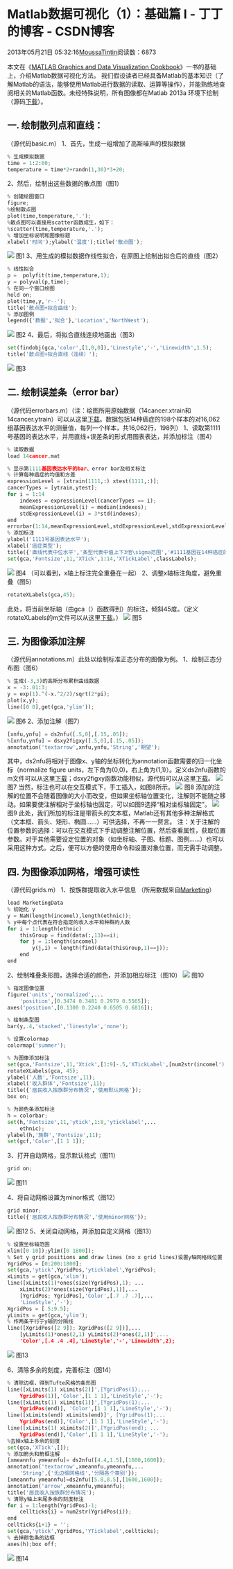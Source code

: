 
# Matlab数据可视化（1）：基础篇 I - 丁丁的博客 - CSDN博客


2013年05月21日 05:32:16[MoussaTintin](https://me.csdn.net/JackyTintin)阅读数：6873


本文在《[MATLAB Graphics and Data Visualization Cookbook](http://it-ebooks.info/book/1577/)》一书的基础上，介绍Matlab数据可视化方法。 我们假设读者已经具备Matlab的基本知识（了解Matlab的语法，能够使用Matlab进行数据的读取、运算等操作），并能熟练地查阅相关的Matlab函数。未经特殊说明，所有图像都在Matlab
 2013a 环境下绘制（源码[下载](https://code.google.com/p/dk-matlab-visualization/)）。
## 一. 绘制散列点和直线：
（源代码basic.m）
1、首先，生成一组增加了高斯噪声的模拟数据

```python
% 生成模拟数据
time = 1:2:60;
temperature = time*2+randn(1,30)*3+20;
```
2、然后，绘制出这些数据的散点图（图1）

```python
% 创建绘图窗口
figure;
%绘制散点图
plot(time,temperature,'.');
%散点图可以直接用scatter函数成生，如下：
%scatter(time,temperature,'.');
% 增加坐标说明和图像标题
xlabel('时间');ylabel('温度');title('散点图');
```
![](https://img-blog.csdn.net/20130520144504209)
图1
3、用生成的模拟数据作线性拟合，在原图上绘制出拟合后的直线（图2）

```python
% 线性拟合
p =  polyfit(time,temperature,1);
y = polyval(p,time);
% 在同一个窗口绘图
hold on;
plot(time,y,'r--');
title('散点图+拟合曲线');
% 添加图例
legend({'数据','拟合'},'Location','NorthWest');
```
![](https://img-blog.csdn.net/20130520144712111)
图2
4、最后，将拟合直线连续地画出（图3）

```python
set(findobj(gca,'color',[1,0,0]),'Linestyle','-','Linewidth',1.5);
title('散点图+拟合直线（连续）');
```
![](https://img-blog.csdn.net/20130520145008027)
图3

## 二. 绘制误差条（error bar）
（源代码errorbars.m）（注：绘图所用原始数据（14cancer.xtrain和14cancer.ytrain）可以从这里[下载](http://www-stat.stanford.edu/~tibs/ElemStatLearn/data.html)。数据包括14种癌症的198个样本的对16,062组基因表达水平的测量值，每列一个样本，共16,062行，198列）
1、读取第1111号基因的表达水平，并用直线+误差条的形式用图表表达，并添加标注（图4）

```python
% 读取数据
load 14cancer.mat

% 显示第1111基因表达水平的bar、error bar及相关标注
% 计算每种癌症的均值和方差
expressionLevel = [xtrain(1111,:) xtest(1111,:)];
cancerTypes = [ytrain,ytest];
for i = 1:14
    indexes = expressionLevel(cancerTypes == i);
    meanExpressionLevel(i) = median(indexes);
    stdExpressionLevel(i) = 3*std(indexes);
end
errorbar(1:14,meanExpressionLevel,stdExpressionLevel,stdExpressionLevel);
% 添加标注
ylabel('1111号基因表达水平');
xlabel('癌症类型');
title({'直线代表中位水平','条型代表中值上下3倍\sigma范围','#1111基因在14种癌症的198个样本中的表达水平'},'Color',[1,0,0]);
set(gca,'Fontsize',11,'XTick',1:14,'XTickLabel',classLabels);
```
![](https://img-blog.csdn.net/20130520163355031)
图4 （可以看到，x轴上标注完全重叠在一起）
2、调整x轴标注角度，避免重叠（图5）
```python
rotateXLabels(gca,45);
```
此处，将当前坐标轴（由gca（）函数得到）的标注，倾斜45度。（定义rotateXLabels的m文件可以从这里[下载](http://www.mathworks.com/matlabcentral/fileexchange/27812-rotate-x-axis-tick-labels/content/rotateXLabels.m)。）
![](https://img-blog.csdn.net/20130521052919997)
图5
## 三. 为图像添加注解
（源代码annotations.m）此处以绘制标准正态分布的图像为例。
1、绘制正态分布图（图6）

```python
% 生成(-3,3)的高斯分布累积曲线数据
x = -3:.01:3;
y = exp(1).^(-x.^2/2)/sqrt(2*pi);
plot(x,y);
line([0 0],get(gca,'ylim'));
```
![](https://img-blog.csdn.net/20130520182741094)
图6
2、添加注解（图7）

```python
[xnfu,ynfu] = ds2nfu([.5,0],[.15,.05]);
%[xnfu,ynfu] = dsxy2figxy([.5,0],[.15,.05]);
annotation('textarrow',xnfu,ynfu,'String','期望');
```
其中，ds2nfu将相对于图像x、y轴的坐标转化为annotation函数需要的归一化坐标（normalize figure units，左下角为(0,0)，右上角为(1,1)）。定义ds2nfu函数的m文件可以从这里[下载](http://www.mathworks.com/matlabcentral/fileexchange/10656-data-space-to-figure-units-conversion/all_files)；dsxy2figxy函数功能相似，源代码可以从这里[下载](http://www.mathworks.com/matlabcentral/fileexchange/30347-sigplot/content/sigplot/sigplot/BasicFunctions/dsxy2figxy.m)。
![](https://img-blog.csdn.net/20130520183150508)
图7
当然，标注也可以在交互模式下，手工插入，如图8所示。
![](https://img-blog.csdn.net/20130520183249178)
图8
添加的注解的位置不会随着图像的大小而改变，但如果坐标轴位置变化，注解则不能随之移动。如果要使注解相对于坐标轴也固定，可以如图9选择“相对坐标轴固定”。
![](https://img-blog.csdn.net/20130520183609734)
图9
此处，我们所加的标注是带箭头的文本框，Matlab还有其他多种注解格式（文本框、箭头、矩形、椭圆……）可供选择，不再一一赘言。
注：关于注解的位置参数的选择：可以在交互模式下手动调整注解位置，然后查看属性，获取位置参数。对于其他需要设定位置的对象（如坐标轴、子图、标题、图例……）也可以采用这种方式。之后，便可以方便的使用命令和设置对象位置，而无需手动调整。
## 四. 为图像添加网格，增强可读性
（源代码grids.m）
1、按族群提取收入水平信息
（所用数据来自[Marketing](http://www-stat.stanford.edu/~tibs/ElemStatLearn/data.html)）

```python
load MarketingData
% 初始化 y
y = NaN(length(incomel),length(ethnic));
% y中每个点代表在符合指定的收入水平和种群的人数
for i = 1:length(ethnic)
    thisGroup = find(data(:,13)==i);
    for j = 1:length(incomel)
        y(j,i) = length(find(data(thisGroup,1)==j));
    end
end
```
2、绘制堆叠条形图，选择合适的颜色，并添加相应标注（图10）
![](https://img-blog.csdn.net/20130520211255261)
图10

```python
% 指定图像位置
figure('units','normalized',...
    'position',[0.3474 0.3481 0.2979 0.5565]);
axes('position',[0.1300 0.2240 0.6505 0.6816]);

% 绘制条型图
bar(y,.4,'stacked','linestyle','none');

% 设置colormap
colormap('summer');

% 为图像添加标注
set(gca,'Fontsize',11,'Xtick',[1:9]-.5,'XTickLabel',[num2str(incomel') repmat(' 到 ',9,1) num2str(incomeu')]);
rotateXLabels(gca, 45);
ylabel('人数','Fontsize',11);
xlabel('收入群体','Fontsize',11);
title({'居民收入按族群分布情况','使用默认网格'});
box on;

% 为颜色条添加标注
h = colorbar;
set(h,'Fontsize',11,'ytick',1:8,'yticklabel',...
    ethnic);
ylabel(h,'族群','Fontsize',11);
set(gcf,'Color',[1 1 1]);
```
3、打开自动网格，显示默认格式（图11）

```python
grid on;
```

![](https://img-blog.csdn.net/20130520211353478)
图11

4、将自动网格设置为minor格式（图12）

```python
grid minor;
title({'居民收入按族群分布情况','使用minor网格'});
```

![](https://img-blog.csdn.net/20130520211551911)
图12
5、关闭自动网格，并添加自定义网格（图13）

```python
% 设置坐标轴范围
xlim([0 10]);ylim([0 1800]);
% Set y grid positions and draw lines (no x grid lines)设置y轴网格线位置（x轴不画线）
YgridPos = [0:200:1800];
set(gca,'ytick',YgridPos,'yticklabel',YgridPos);
xLimits = get(gca,'xlim');
line([xLimits(1)*ones(size(YgridPos),1); ...
    xLimits(2)*ones(size(YgridPos),1)],...
    [YgridPos; YgridPos],'Color',[.7 .7 .7],...
    'LineStyle','-');
XgridPos = [.5:9.5];
yLimits = get(gca,'ylim');
% 作两条平行于y轴的分隔线
line([XgridPos([2 9]); XgridPos([2 9])],...
    [yLimits(1)*ones(2,1) yLimits(2)*ones(2,1)]',...
    'Color',[.4 .4 .4],'LineStyle','-','Linewidth',2);
```
![](https://img-blog.csdn.net/20130520211705753)
图13

6、清除多余的刻度，完善标注（图14）

```python
% 清除边框，得到Tufte风格的条形图
line([xLimits(1) xLimits(2)]',[YgridPos(1);...
    YgridPos(1)],'Color',[1 1 1],'LineStyle','-');
line([xLimits(1) xLimits(1)]',[YgridPos(1);...
    YgridPos(end)], 'Color',[1 1 1],'LineStyle','-');
line([xLimits(end) xLimits(end)]', [YgridPos(1);...
    YgridPos(end)],'Color',[1 1 1],'LineStyle','-');
line([xLimits(1) xLimits(2)]',[YgridPos(end); ...
    YgridPos(end)],'Color',[1 1 1],'LineStyle','-');
%去掉x轴上多余的刻度
set(gca,'XTick',[]);
% 添加箭头和箭框注解
[xmeannfu ymeannfu]= ds2nfu([4.4,1.5],[1600,1600]);
annotation('textarrow',xmeannfu,ymeannfu,...
    'String',{'无边框网格线','分隔各个类别'});
[xmeannfu ymeannfu]=ds2nfu([5.8,8.5],[1600,1600]);
annotation('arrow',xmeannfu,ymeannfu);
title('居民收入按族群分布情况');
% 清除y轴上末尾多余的刻度标注
for i = 1:length(YgridPos)-1;
    cellticks{i} = num2str(YgridPos(i));
end
cellticks{i+1} = '';
set(gca,'ytick',YgridPos,'YTicklabel',cellticks);
% 去掉颜色条的边框
axes(h);box off;
```

![](https://img-blog.csdn.net/20130520211801282)
图14




